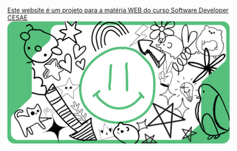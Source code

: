 <a href="https://guilherme-carasek.github.io" target ="_blank">Este website é um projeto para a matéria WEB do curso Software Developer CESAE</a>
<img src="multimedia/happybois.png">
